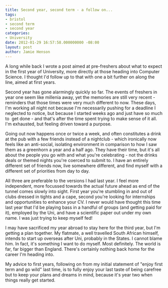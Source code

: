 ```yaml
---
title: Second year, second term - a follow on...
tags:
- bristol
- second term
- second year
categories:
- University
date: 2012-01-29 16:57:58.000000000 -08:00
layout: post
author: Jamie Henson
---
```


A long while back I wrote a post aimed at pre-freshers about what to expect in the first year of University, more directly at those heading into Computer Science. I thought I'd follow up to that with one a bit further on along the line, aimed at first years.

Second year has gone alarmingly quickly so far. The events of freshers in year one seem like millenia away, yet the memories are still very recent - reminders that those times were very much different to now. These days, I'm working all night not because I'm necessarily pushing for a deadline I neglected to notice, but because I started weeks ago and just have so much to  get done - and that's after the time spent trying to make sense of it all. I'm exhausted, but feeling driven toward a purpose.

<!-- more -->

Going out now happens once or twice a week, and often constitutes a drink at the pub with a few friends instead of a nightclub - which ironically now feels like an anti-social, isolating environment in comparison to how I saw them as a greenhorn a year and a half ago. They have their time, but it's all about the people you go with and what you're celebrating - not the drinks deals or themed nights you're coerced to submit to. I have an entirely different set of friends now, live somewhere different, and find myself with a different set of priorities from day to day.

All three are preferable to the versions I had last year. I feel more independent, more focussed towards the actual future ahead as end of the tunnel comes slowly into sight. First year you're stumbling in and out of clubs dressed in tights and a cape, second you're looking for internships and opportunities to enhance your CV. I never would have thought this time last year that I'd be playing bass in a handful of groups (and getting paid for it), employed by the Uni, and have a scientific paper out under my own name. I was just trying to keep myself fed!

I may have sacrificed my year abroad to stay here for the third year, but I'm getting a plan together. My flatmate, a well travelled South African himself, intends to start up overseas after Uni, probably in the States. I cannot blame him. In fact, it's something I want to do myself. Most definitely. The world is far, far bigger than England. There's certainly nothing back home for the career I'm heading into.

My advice to first years, following on from my initial statement of "enjoy first term and go wild" last time, is to fully enjoy your last taste of being carefree but to keep your plans and dreams in mind, because it's year two when things really get started.